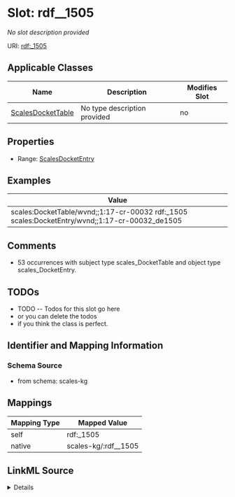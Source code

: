 

# Slot: rdf__1505


_No slot description provided_





URI: [rdf:_1505](http://www.w3.org/1999/02/22-rdf-syntax-ns#_1505)



<!-- no inheritance hierarchy -->





## Applicable Classes

| Name | Description | Modifies Slot |
| --- | --- | --- |
| [ScalesDocketTable](../classes/ScalesDocketTable.md) | No type description provided |  no  |







## Properties

* Range: [ScalesDocketEntry](../classes/ScalesDocketEntry.md)






## Examples

| Value |
| --- |
| scales:DocketTable/wvnd;;1:17-cr-00032 rdf:_1505 scales:DocketEntry/wvnd;;1:17-cr-00032_de1505 |

## Comments

* 53 occurrences with subject type scales_DocketTable and object type scales_DocketEntry.

## TODOs

* TODO -- Todos for this slot go here
* or you can delete the todos
* if you think the class is perfect.

## Identifier and Mapping Information







### Schema Source


* from schema: scales-kg




## Mappings

| Mapping Type | Mapped Value |
| ---  | ---  |
| self | rdf:_1505 |
| native | scales-kg/:rdf__1505 |




## LinkML Source

<details>
```yaml
name: rdf__1505
description: No slot description provided
todos:
- TODO -- Todos for this slot go here
- or you can delete the todos
- if you think the class is perfect.
comments:
- 53 occurrences with subject type scales_DocketTable and object type scales_DocketEntry.
examples:
- value: scales:DocketTable/wvnd;;1:17-cr-00032 rdf:_1505 scales:DocketEntry/wvnd;;1:17-cr-00032_de1505
from_schema: scales-kg
rank: 1000
slot_uri: rdf:_1505
alias: rdf__1505
domain_of:
- scales_DocketTable
range: scales_DocketEntry

```
</details>